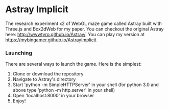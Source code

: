 # Astray Implicit

The research experiment x2 of WebGL maze game called Astray built with Three.js and Box2dWeb for my paper. You can checkout the original Astray here: http://wwwtyro.github.io/Astray/. You can play my version at https://mybingamer.github.io/AstrayImplicit

### Launching

There are several ways to launch the game. Here is the simplest:

1. Clone or download the repository
2. Navigate to Astray's directory
3. Start 'python -m SimpleHTTPServer' in your shell (for python 3.0 and above type 'python -m http.server' in your shell)
4. Open 'localhost:8000' in your browser
5. Enjoy!
